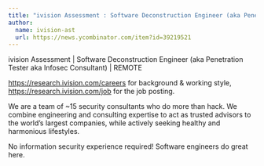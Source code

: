 ```yaml
---
title: "ivision Assessment : Software Deconstruction Engineer (aka Penetration Tester aka Infosec Consultant)"
author:
  name: ivision-ast
  url: https://news.ycombinator.com/item?id=39219521
---
```

ivision Assessment | Software Deconstruction Engineer (aka Penetration Tester aka Infosec Consultant) | REMOTE

<a href="https:&#x2F;&#x2F;research.ivision.com&#x2F;careers" rel="nofollow">https:&#x2F;&#x2F;research.ivision.com&#x2F;careers</a> for background &amp; working style, <a href="https:&#x2F;&#x2F;research.ivision.com&#x2F;job" rel="nofollow">https:&#x2F;&#x2F;research.ivision.com&#x2F;job</a> for the job posting.

We are a team of ~15 security consultants who do more than hack. We combine engineering and consulting expertise to act as trusted advisors to the world’s largest companies, while actively seeking healthy and harmonious lifestyles.

No information security experience required! Software engineers do great here.
